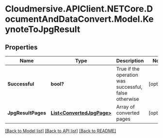 # Cloudmersive.APIClient.NETCore.DocumentAndDataConvert.Model.KeynoteToJpgResult
## Properties

Name | Type | Description | Notes
------------ | ------------- | ------------- | -------------
**Successful** | **bool?** | True if the operation was successful, false otherwise | [optional] 
**JpgResultPages** | [**List&lt;ConvertedJpgPage&gt;**](ConvertedJpgPage.md) | Array of converted pages | [optional] 

[[Back to Model list]](../README.md#documentation-for-models) [[Back to API list]](../README.md#documentation-for-api-endpoints) [[Back to README]](../README.md)

